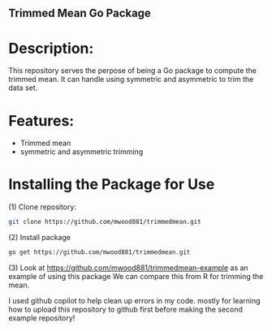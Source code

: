## Trimmed Mean Go Package

# Description:
This repository serves the perpose of being a Go package to compute the trimmed mean. It can handle using symmetric and asymmetric to trim the data set. 

# Features:
- Trimmed mean
- symmetric and asymmetric trimming

# Installing the Package for Use
(1) Clone repository: 


   ```bash
   git clone https://github.com/mwood881/trimmedmean.git
   ```


(2) Install package

  ```bash
  go get https://github.com/mwood881/trimmedmean.git
   ```

(3) Look at https://github.com/mwood881/trimmedmean-example as an example of using this package 
We can compare this from R for trimming the mean. 

I used github copilot to help clean up errors in my code. mostly for learning how to upload this repository to github first before making the second example repository!
